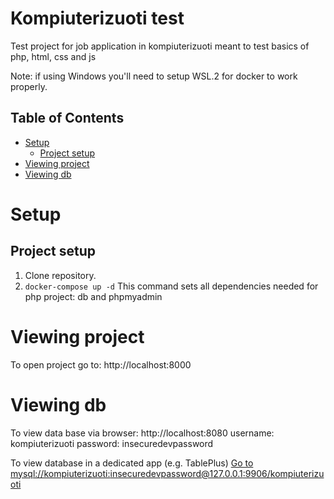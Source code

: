 Kompiuterizuoti test
============

Test project for job application in kompiuterizuoti meant to test basics of php, html, css and js

Note: if using Windows you'll need to setup WSL.2 for docker to work properly.

Table of Contents
-----
- [Setup](#setup)
  * [Project setup](#project-setup)
- [Viewing project](#viewing-project)
- [Viewing db](#viewing-db)

Setup
======
Project setup
-------------
1. Clone repository.
2. `docker-compose up -d`
This command sets all dependencies needed for php project: db and phpmyadmin


Viewing project
======
To open project go to: http://localhost:8000

Viewing db
======
To view data base via browser:
  http://localhost:8080
  username: kompiuterizuoti
  password: insecuredevpassword

To view database in a dedicated app (e.g. TablePlus)
[Go to mysql://kompiuterizuoti:insecuredevpassword@127.0.0.1:9906/kompiuterizuoti](mysql://kompiuterizuoti:insecuredevpassword@127.0.0.1:9906/kompiuterizuoti)

